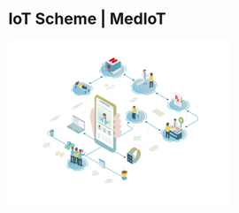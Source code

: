 # **IoT Scheme | MedIoT**

<img align="center" src="https://github.com/amandewatnitrr/evolution-hacknitr/blob/main/imgs/image_processing20191005-22376-4jawmy.gif" width="80%"/>
